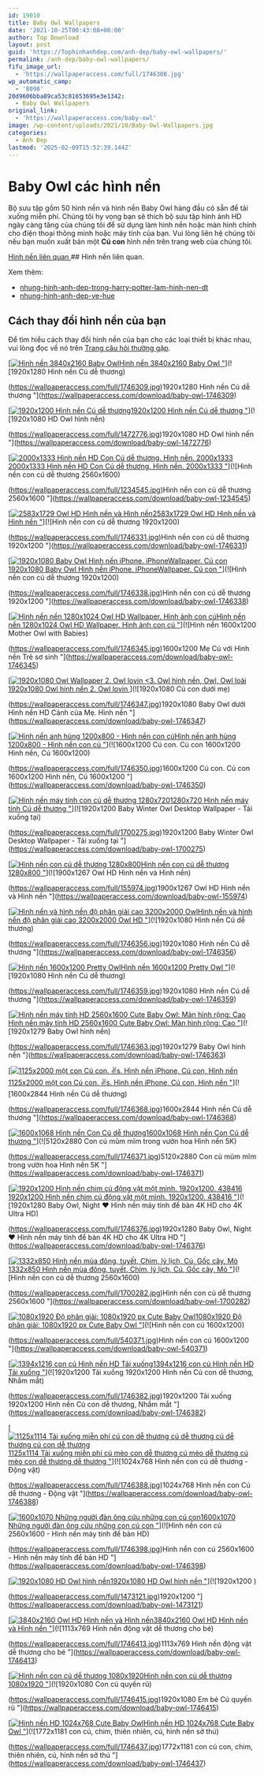 ```yaml
---
id: 19010
title: Baby Owl Wallpapers
date: '2021-10-25T00:43:08+00:00'
author: Top Download
layout: post
guid: 'https://Tophinhanhdep.com/anh-dep/baby-owl-wallpapers/'
permalink: /anh-dep/baby-owl-wallpapers/
fifu_image_url:
  - 'https://wallpaperaccess.com/full/1746308.jpg'
wp_automatic_camp:
  - '8098'
20d9606bba89ca53c81653695e3e1342:
  - Baby Owl Wallpapers
original_link:
  - 'https://wallpaperaccess.com/baby-owl'
image: /wp-content/uploads/2021/10/Baby-Owl-Wallpapers.jpg
categories:
  - Ảnh Đẹp
lastmod: '2025-02-09T15:52:39.144Z'
---
```

# Baby Owl các hình nền

Bộ sưu tập gồm 50 hình nền và hình nền Baby Owl hàng đầu có sẵn để tải xuống miễn phí. Chúng tôi hy vọng bạn sẽ thích bộ sưu tập hình ảnh HD ngày càng tăng của chúng tôi để sử dụng làm hình nền hoặc màn hình chính cho điện thoại thông minh hoặc máy tính của bạn. Vui lòng liên hệ chúng tôi nếu bạn muốn xuất bản một **Cú con** hình nền trên trang web của chúng tôi.

[Hình nền liên quan ](#related) ## Hình nền liên quan.

   
 Xem thêm:

   
- [nhung-hinh-anh-dep-trong-harry-potter-lam-hinh-nen-dt](https://tophinhanhdep.com/hinh-nen-dep/nhung-hinh-anh-dep-trong-harry-potter-lam-hinh-nen-dt/)
- [nhung-hinh-anh-dep-ve-hue](https://tophinhanhdep.com/hinh-nen-dep/nhung-hinh-anh-dep-ve-hue/)

## Cách thay đổi hình nền của bạn

Để tìm hiểu cách thay đổi hình nền của bạn cho các loại thiết bị khác nhau, vui lòng đọc về nó trên [Trang câu hỏi thường gặp](https://tophinhanhdep.com/faq/).

  
[[![Hình nền 3840x2160 Baby Owl](https://wallpaperaccess.com/full/1746308.jpg)Hình nền 3840x2160 Baby Owl "](https://wallpaperaccess.com/download/baby-owl-1746308)](![1920x1280 Hình nền Cú dễ thương)

(https://wallpaperaccess.com/full/1746309.jpg)1920x1280 Hình nền Cú dễ thương "](https://wallpaperaccess.com/download/baby-owl-1746309)

[[![1920x1200 Hình nền Cú dễ thương](https://wallpaperaccess.com/full/1746322.jpg)1920x1200 Hình nền Cú dễ thương "](https://wallpaperaccess.com/download/baby-owl-1746322)](![1920x1080 HD Owl hình nền)

(https://wallpaperaccess.com/full/1472776.jpg)1920x1080 HD Owl hình nền "](https://wallpaperaccess.com/download/baby-owl-1472776)

[[![2000x1333 Hình nền HD Con Cú dễ thương.  Hình nền.  2000x1333](https://wallpaperaccess.com/full/1746325.jpg)2000x1333 Hình nền HD Con Cú dễ thương. Hình nền. 2000x1333 "](https://wallpaperaccess.com/download/baby-owl-1746325)](![Hình nền con cú dễ thương 2560x1600)

(https://wallpaperaccess.com/full/1234545.jpg)Hình nền con cú dễ thương 2560x1600 "](https://wallpaperaccess.com/download/baby-owl-1234545)

[[![2583x1729 Owl HD Hình nền và Hình nền](https://wallpaperaccess.com/full/1473109.jpg)2583x1729 Owl HD Hình nền và Hình nền "](https://wallpaperaccess.com/download/baby-owl-1473109)](![Hình nền con cú dễ thương 1920x1200)

(https://wallpaperaccess.com/full/1746331.jpg)Hình nền con cú dễ thương 1920x1200 "](https://wallpaperaccess.com/download/baby-owl-1746331)

[[![1920x1080 Baby Owl Hình nền iPhone.  iPhoneWallpaper.  Cú con](https://wallpaperaccess.com/full/1746334.jpg)1920x1080 Baby Owl Hình nền iPhone. iPhoneWallpaper. Cú con "](https://wallpaperaccess.com/download/baby-owl-1746334)](![Hình nền con cú dễ thương 1920x1200)

(https://wallpaperaccess.com/full/1746338.jpg)Hình nền con cú dễ thương 1920x1200 "](https://wallpaperaccess.com/download/baby-owl-1746338)

[[![Hình nền nền 1280x1024 Owl HD Wallpaper.  Hình ảnh con cú](https://wallpaperaccess.com/full/1746344.jpg)Hình nền nền 1280x1024 Owl HD Wallpaper. Hình ảnh con cú "](https://wallpaperaccess.com/download/baby-owl-1746344)](![Hình nền 1600x1200 Mother Owl with Babies)

(https://wallpaperaccess.com/full/1746345.jpg)1600x1200 Mẹ Cú với Hình nền Trẻ sơ sinh "](https://wallpaperaccess.com/download/baby-owl-1746345)

[[![1920x1080 Owl Wallpaper 2. Owl lovin <3.  Owl hình nền, Owl, Owl loài](https://wallpaperaccess.com/full/156003.jpg)1920x1080 Owl hình nền 2. Owl lovin ](https://wallpaperaccess.com/download/baby-owl-156003)](![1920x1080 Cú con dưới mẹ)

(https://wallpaperaccess.com/full/1746347.jpg)1920x1080 Baby Owl dưới Hình nền HD Cánh của Mẹ. Hình nền "](https://wallpaperaccess.com/download/baby-owl-1746347)

[[![Hình nền anh hùng 1200x800 - Hình nền con cú](https://wallpaperaccess.com/full/1746348.jpg)Hình nền anh hùng 1200x800 - Hình nền con cú "](https://wallpaperaccess.com/download/baby-owl-1746348)](![1600x1200 Cú con.  Cú con 1600x1200 Hình nền, Cú 1600x1200)

(https://wallpaperaccess.com/full/1746350.jpg)1600x1200 Cú con. Cú con 1600x1200 Hình nền, Cú 1600x1200 "](https://wallpaperaccess.com/download/baby-owl-1746350)

[[![Hình nền máy tính con cú dễ thương 1280x720](https://wallpaperaccess.com/full/1746351.jpg)1280x720 Hình nền máy tính Cú dễ thương "](https://wallpaperaccess.com/download/baby-owl-1746351)](![1920x1200 Baby Winter Owl Desktop Wallpaper - Tải xuống tại)

(https://wallpaperaccess.com/full/1700275.jpg)1920x1200 Baby Winter Owl Desktop Wallpaper - Tải xuống tại "](https://wallpaperaccess.com/download/baby-owl-1700275)

 [[![Hình nền con cú dễ thương 1280x800](https://wallpaperaccess.com/full/1746353.jpg)Hình nền con cú dễ thương 1280x800 "](https://wallpaperaccess.com/download/baby-owl-1746353)](![1900x1267 Owl HD Hình nền và Hình nền)

(https://wallpaperaccess.com/full/155974.jpg)1900x1267 Owl HD Hình nền và Hình nền "](https://wallpaperaccess.com/download/baby-owl-155974)

[[![Hình nền và hình nền độ phân giải cao 3200x2000 Owl](https://wallpaperaccess.com/full/254506.jpg)Hình nền và hình nền độ phân giải cao 3200x2000 Owl HD "](https://wallpaperaccess.com/download/baby-owl-254506)](![1920x1080 Hình nền Cú dễ thương)

(https://wallpaperaccess.com/full/1746356.jpg)1920x1080 Hình nền Cú dễ thương "](https://wallpaperaccess.com/download/baby-owl-1746356)

[[![Hình nền 1600x1200 Pretty Owl](https://wallpaperaccess.com/full/1746357.jpg)Hình nền 1600x1200 Pretty Owl "](https://wallpaperaccess.com/download/baby-owl-1746357)](![1920x1080 Hình nền Cú dễ thương)

(https://wallpaperaccess.com/full/1746359.jpg)1920x1080 Hình nền Cú dễ thương "](https://wallpaperaccess.com/download/baby-owl-1746359)

[[![Hình nền máy tính HD 2560x1600 Cute Baby Owl: Màn hình rộng: Cao](https://wallpaperaccess.com/full/1746361.jpg)Hình nền máy tính HD 2560x1600 Cute Baby Owl: Màn hình rộng: Cao "](https://wallpaperaccess.com/download/baby-owl-1746361)](![1920x1279 Baby Owl hình nền)

(https://wallpaperaccess.com/full/1746363.jpg)1920x1279 Baby Owl hình nền "](https://wallpaperaccess.com/download/baby-owl-1746363)

[[![1125x2000 một con Cú con.  ✌s.  Hình nền iPhone, Cú con, Hình nền](https://wallpaperaccess.com/full/1746367.jpg)1125x2000 một con Cú con. ✌s. Hình nền iPhone, Cú con, Hình nền "](https://wallpaperaccess.com/download/baby-owl-1746367)](![1600x2844 Hình nền Cú dễ thương)

(https://wallpaperaccess.com/full/1746368.jpg)1600x2844 Hình nền Cú dễ thương "](https://wallpaperaccess.com/download/baby-owl-1746368)

[[![1600x1068 Hình nền Con Cú dễ thương](https://wallpaperaccess.com/full/1746370.jpg)1600x1068 Hình nền Con Cú dễ thương "](https://wallpaperaccess.com/download/baby-owl-1746370)](![5120x2880 Con cú mũm mĩm trong vườn hoa Hình nền 5K)

(https://wallpaperaccess.com/full/1746371.jpg)5120x2880 Con cú mũm mĩm trong vườn hoa Hình nền 5K "](https://wallpaperaccess.com/download/baby-owl-1746371)

[[![1920x1200 Hình nền chim cú động vật một mình.  1920x1200.  438416](https://wallpaperaccess.com/full/1746372.jpg)1920x1200 Hình nền chim cú động vật một mình. 1920x1200. 438416 "](https://wallpaperaccess.com/download/baby-owl-1746372)](![1920x1280 Baby Owl, Night ❤ Hình nền máy tính để bàn 4K HD cho 4K Ultra HD)

(https://wallpaperaccess.com/full/1746376.jpg)1920x1280 Baby Owl, Night ❤ Hình nền máy tính để bàn 4K HD cho 4K Ultra HD "](https://wallpaperaccess.com/download/baby-owl-1746376)

[[![1332x850 Hình nền mùa đông, tuyết, Chim, lý lịch, Cú, Gốc cây, Mỏ](https://wallpaperaccess.com/full/1746377.jpg)1332x850 Hình nền mùa đông, tuyết, Chim, lý lịch, Cú, Gốc cây, Mỏ "](https://wallpaperaccess.com/download/baby-owl-1746377)](![Hình nền con cú dễ thương 2560x1600)

(https://wallpaperaccess.com/full/1700282.jpg)Hình nền con cú dễ thương 2560x1600 "](https://wallpaperaccess.com/download/baby-owl-1700282)

[[![1080x1920 Độ phân giải: 1080x1920 px Cute Baby Owl](https://wallpaperaccess.com/full/1746380.jpg)1080x1920 Độ phân giải: 1080x1920 px Cute Baby Owl "](https://wallpaperaccess.com/download/baby-owl-1746380)](![Hình nền con cú 1600x1200)

(https://wallpaperaccess.com/full/540371.jpg)Hình nền con cú 1600x1200 "](https://wallpaperaccess.com/download/baby-owl-540371)

[[![1394x1216 con cú Hình nền HD Tải xuống](https://wallpaperaccess.com/full/1746381.jpg)1394x1216 con cú Hình nền HD Tải xuống "](https://wallpaperaccess.com/download/baby-owl-1746381)](![1920x1200 Tải xuống 1920x1200 Hình nền Cú con dễ thương, Nhắm mắt)

(https://wallpaperaccess.com/full/1746382.jpg)1920x1200 Tải xuống 1920x1200 Hình nền Cú con dễ thương, Nhắm mắt "](https://wallpaperaccess.com/download/baby-owl-1746382)

[[![1125x1114 Tải xuống miễn phí cú con dễ thương cú dễ thương cú dễ thương cú con dễ thương](https://wallpaperaccess.com/full/1746383.jpg)1125x1114 Tải xuống miễn phí cú mèo con dễ thương cú mèo dễ thương cú mèo con dễ thương dễ thương "](https://wallpaperaccess.com/download/baby-owl-1746383)](![1024x768 Hình nền con cú dễ thương - Động vật)

(https://wallpaperaccess.com/full/1746388.jpg)1024x768 Hình nền con Cú dễ thương - Động vật "](https://wallpaperaccess.com/download/baby-owl-1746388)

[[![1600x1070 Những người đàn ông cứu những con cú con](https://wallpaperaccess.com/full/1746389.jpg)1600x1070 Những người đàn ông cứu những con cú con "](https://wallpaperaccess.com/download/baby-owl-1746389)](![Hình nền con cú 2560x1600 - Hình nền máy tính để bàn HD)

(https://wallpaperaccess.com/full/1746398.jpg)Hình nền con cú 2560x1600 - Hình nền máy tính để bàn HD "](https://wallpaperaccess.com/download/baby-owl-1746398)

[[![1920x1080 HD Owl hình nền](https://wallpaperaccess.com/full/1746407.jpg)1920x1080 HD Owl hình nền "](https://wallpaperaccess.com/download/baby-owl-1746407)](![1920x1200 )

(https://wallpaperaccess.com/full/1473121.jpg)1920x1200 "](https://wallpaperaccess.com/download/baby-owl-1473121)

[[![3840x2160 Owl HD Hình nền và Hình nền](https://wallpaperaccess.com/full/156015.jpg)3840x2160 Owl HD Hình nền và Hình nền "](https://wallpaperaccess.com/download/baby-owl-156015)](![1113x769 Hình nền động vật dễ thương cho bé)

(https://wallpaperaccess.com/full/1746413.jpg)1113x769 Hình nền động vật dễ thương cho bé "](https://wallpaperaccess.com/download/baby-owl-1746413)

[[![Hình nền con cú dễ thương 1080x1920](https://wallpaperaccess.com/full/1746414.jpg)Hình nền con cú dễ thương 1080x1920 "](https://wallpaperaccess.com/download/baby-owl-1746414)](![1920x1080 Con cú quyến rũ)

(https://wallpaperaccess.com/full/1746415.jpg)1920x1080 Em bé Cú quyến rũ "](https://wallpaperaccess.com/download/baby-owl-1746415)

[[![Hình nền HD 1024x768 Cute Baby Owl](https://wallpaperaccess.com/full/1746434.jpg)Hình nền HD 1024x768 Cute Baby Owl "](https://wallpaperaccess.com/download/baby-owl-1746434)](![1772x1181 con cú, chim, thiên nhiên, cú, hình nền sở thú)

(https://wallpaperaccess.com/full/1746437.jpg)1772x1181 con cú con, chim, thiên nhiên, cú, hình nền sở thú "](https://wallpaperaccess.com/download/baby-owl-1746437)
